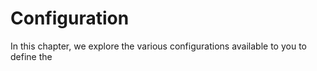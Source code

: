 # Configuration

In this chapter, we explore the various configurations available to you to define the 
